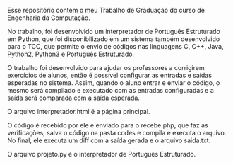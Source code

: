 Esse repositório contém o meu Trabalho de Graduação do curso de Engenharia da Computação.

No trabalho, foi desenvolvido um interpretador de Português Estruturado em Python, que foi disponibilizado em um sistema também desenvolvido para o TCC, que permite o envio de códigos nas linguagens C, C++, Java, Python2, Python3 e Português Estruturado.


O trabalho foi desenvolvido para ajudar os professores a corrigirem exercícios de alunos, então é possível configurar as entradas e saídas esperadas no sistema.
Assim, quando o aluno entrar e enviar o código, o mesmo será compilado e executado com as entradas configuradas e a saída será comparada com a saída esperada.

O arquivo interpretador.html é a página principal.

O código é recebido por ele e enviado para o recebe.php, que faz as verificações, salva o código na pasta codes e compila e executa o arquivo. No final, ele executa um diff com a saída gerada e o arquivo saida.txt.

O arquivo projeto.py é o interpretador de Português Estruturado.
